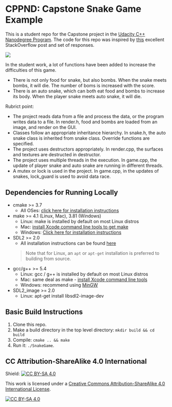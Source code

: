 # CPPND: Capstone Snake Game Example

This is a student repo for the Capstone project in the [Udacity C++ Nanodegree Program](https://www.udacity.com/course/c-plus-plus-nanodegree--nd213). The code for this repo was inspired by [this](https://codereview.stackexchange.com/questions/212296/snake-game-in-c-with-sdl) excellent StackOverflow post and set of responses.

<image src="snake_game.gif">

In the student work, a lot of functions have been added to increase the difficulties of this game. 
* There is not only food for snake, but also bombs. When the snake meets bombs, it will die. The number of boms is increased with the score. 
* There is an auto snake, which can both eat food and bombs to increase its body. When the player snake meets auto snake, it will die. 

Rubrict point:
* The project reads data from a file and process the data, or the program writes data to a file. 
  In render.h, food and bombs are loaded from an image, and render on the GUI. 
* Classes follow an appropriate inheritance hierarchy.
  In snake.h, the auto snake class is inherited from snake class. Override functions are specified.
* The project uses destructors appropriately.
  In render.cpp, the surfaces and textures are destructed in destructor. 
* The project uses multiple threads in the execution.
  In game.cpp, the update of player snake and auto snake are running in different threads. 
* A mutex or lock is used in the project.
  In game.cpp, in the updates of snakes, lock_guard is used to avoid data race. 

## Dependencies for Running Locally
* cmake >= 3.7
  * All OSes: [click here for installation instructions](https://cmake.org/install/)
* make >= 4.1 (Linux, Mac), 3.81 (Windows)
  * Linux: make is installed by default on most Linux distros
  * Mac: [install Xcode command line tools to get make](https://developer.apple.com/xcode/features/)
  * Windows: [Click here for installation instructions](http://gnuwin32.sourceforge.net/packages/make.htm)
* SDL2 >= 2.0
  * All installation instructions can be found [here](https://wiki.libsdl.org/Installation)
  >Note that for Linux, an `apt` or `apt-get` installation is preferred to building from source. 
* gcc/g++ >= 5.4
  * Linux: gcc / g++ is installed by default on most Linux distros
  * Mac: same deal as make - [install Xcode command line tools](https://developer.apple.com/xcode/features/)
  * Windows: recommend using [MinGW](http://www.mingw.org/)
* SDL2_image >= 2.0
  * Linux: apt-get install libsdl2-image-dev

## Basic Build Instructions

1. Clone this repo.
2. Make a build directory in the top level directory: `mkdir build && cd build`
3. Compile: `cmake .. && make`
4. Run it: `./SnakeGame`.


## CC Attribution-ShareAlike 4.0 International


Shield: [![CC BY-SA 4.0][cc-by-sa-shield]][cc-by-sa]

This work is licensed under a
[Creative Commons Attribution-ShareAlike 4.0 International License][cc-by-sa].

[![CC BY-SA 4.0][cc-by-sa-image]][cc-by-sa]

[cc-by-sa]: http://creativecommons.org/licenses/by-sa/4.0/
[cc-by-sa-image]: https://licensebuttons.net/l/by-sa/4.0/88x31.png
[cc-by-sa-shield]: https://img.shields.io/badge/License-CC%20BY--SA%204.0-lightgrey.svg
